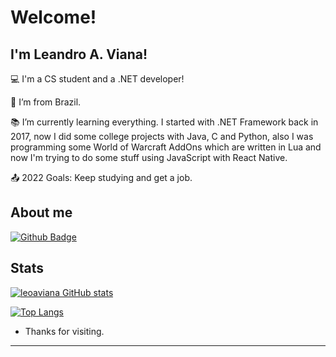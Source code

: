 # Welcome!

 

## I'm Leandro A. Viana!

 

:computer: I'm a CS student and a .NET developer!

:house_with_garden: I’m from Brazil.

:books: I’m currently learning everything. I started with .NET Framework back in 2017, now I did some college projects with Java, C and Python, also I was programming some World of Warcraft AddOns which are written in Lua and now I'm trying to do some stuff using JavaScript with React Native.

:outbox_tray: 2022 Goals: Keep studying and get a job.

 

## About me

[![Github Badge](https://img.shields.io/badge/-Github-000?style=flat-square&logo=Github&logoColor=white&link=https://github.com/leoaviana)](https://github.com/leoaviana)


## Stats
[![leoaviana GitHub stats](https://github-readme-stats.vercel.app/api?username=leoaviana)](https://github.com/leoaviana/github-readme-stats)

[![Top Langs](https://github-readme-stats.vercel.app/api/top-langs/?username=leoaviana&layout=compact)](https://github.com/leoaviana/github-readme-stats)

- Thanks for visiting.

----------------------------------------------------------------------------------
